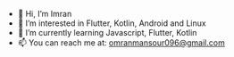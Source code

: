 - 👋 Hi, I’m Imran
- 👀 I’m interested in Flutter, Kotlin, Android and Linux
- 🌱 I’m currently learning Javascript, Flutter, Kotlin
- 📫 You can reach me at: omranmansour096@gmail.com

<!---
IJoseph23/IJoseph23 is a ✨ special ✨ repository because its `README.md` (this file) appears on your GitHub profile.
You can click the Preview link to take a look at your changes.
--->
